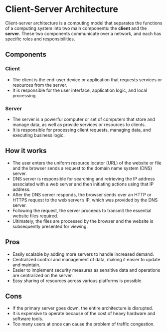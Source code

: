 # Client-Server Architecture

Client-server architecture is a computing model that separates the functions of a computing system into two main components: the **client** and the **server**. These two components communicate over a network, and each has specific roles and responsibilities.

## Components

### Client

- The client is the end-user device or application that requests services or resources from the server.
- It is responsible for the user interface, application logic, and local processing.

### Server

- The server is a powerful computer or set of computers that store and manage data, as well as provide services or resources to clients.
- It is responsible for processing client requests, managing data, and executing business logic.

## How it works

- The user enters the uniform resource locator (URL) of the website or file and the browser sends a request to the domain name system (DNS) server.
- DNS server is responsible for searching and retrieving the IP address associated with a web server and then initiating actions using that IP address.
- After the DNS server responds, the browser sends over an HTTP or HTTPS request to the web server’s IP, which was provided by the DNS server.
- Following the request, the server proceeds to transmit the essential website files required.
- Ultimately, the files are processed by the browser and the website is subsequently presented for viewing.

## Pros

- Easily scalable by adding more servers to handle increased demand.
- Centralized control and management of data, making it easier to update and maintain.
- Easier to implement security measures as sensitive data and operations are centralized on the server.
- Easy sharing of resources across various platforms is possible.

## Cons

- If the primary server goes down, the entire architecture is disrupted.
- It is expensive to operate because of the cost of heavy hardware and software tools.
- Too many users at once can cause the problem of traffic congestion.